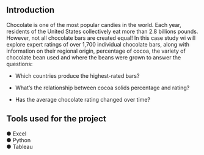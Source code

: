 ## Introduction

Chocolate is one of the most popular candies in the world. Each year, residents of the United States collectively eat more than 2.8 billions pounds. However, not all chocolate bars are created equal! In this case study wi will explore expert ratings of over 1,700 individual chocolate bars, along with information on their regional origin, percentage of cocoa, the variety of chocolate bean used and where the beans were grown to answer the questions: 

- Which countries produce the highest-rated bars? 
 
- What’s the relationship between cocoa solids percentage and rating?

- Has the average chocolate rating changed over time? 


## Tools used for the project
● Excel\
● Python\
● Tableau

